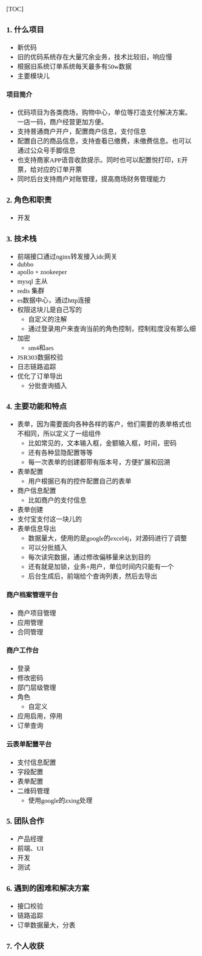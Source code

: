 <span style="font-family:Simsun,serif; font-size:17px;">

[TOC]

### 1. 什么项目

- 新优码
- 旧的优码系统存在大量冗余业务，技术比较旧，响应慢
- 根据旧系统订单系统每天最多有50w数据
- 主要模块儿

#### 项目简介

- 优码项目为各类商场，购物中心，单位等打造支付解决方案。一店一码，商户经营更加方便。
- 支持普通商户开户，配置商户信息，支付信息
- 配置自己的商品信息，支持查看已缴费，未缴费信息。也可以通过公众号手脚信息
- 也支持商家APP语音收款提示。同时也可以配置悦打印，E开票，给对应的订单开票
- 同时后台支持商户对账管理，提高商场财务管理能力

### 2. 角色和职责

- 开发

### 3. 技术栈

- 前端接口通过nginx转发接入idc网关
- dubbo
- apollo + zookeeper
- mysql 主从
- redis 集群
- es数据中心，通过http连接
- 权限这块儿是自己写的
    - 自定义的注解
    - 通过登录用户来查询当前的角色控制，控制粒度没有那么细
- 加密
    - sm4和aes
- JSR303数据校验
- 日志链路追踪
- 优化了订单导出
    - 分批查询插入

### 4. 主要功能和特点

- 表单，因为需要面向各种各样的客户，他们需要的表单格式也不相同，所以定义了一组组件
    - 比如常见的，文本输入框，金额输入框，时间，密码
    - 还有各种显隐配置等等
    - 每一次表单的创建都带有版本号，方便扩展和回溯
- 表单配置
    - 用户根据已有的控件配置自己的表单
- 商户信息配置
    - 比如商户的支付信息
- 表单创建
- 支付宝支付这一块儿的
- 表单信息导出
    - 数据量大，使用的是google的excel4j，对源码进行了调整
    - 可以分批插入
    - 每次读完数据，通过修改偏移量来达到目的
    - 还有就是加锁，业务+用户，单位时间内只能有一个
    - 后台生成后，前端给个查询列表，然后去导出

#### 商户档案管理平台

- 商户项目管理
- 应用管理
- 合同管理

#### 商户工作台

- 登录
- 修改密码
- 部门层级管理
- 角色
    - 自定义
- 应用启用，停用
- 订单查询

#### 云表单配置平台

- 支付信息配置
- 字段配置
- 表单配置
- 二维码管理
    - 使用google的zxing处理

### 5. 团队合作

- 产品经理
- 前端、UI
- 开发
- 测试

### 6. 遇到的困难和解决方案

- 接口校验
- 链路追踪
- 订单数据量大，分表

### 7. 个人收获

</span>